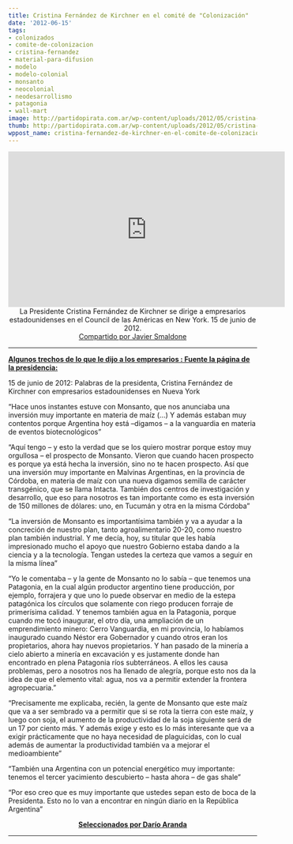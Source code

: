```yaml
---
title: Cristina Fernández de Kirchner en el comité de "Colonización"
date: '2012-06-15'
tags:
- colonizados
- comite-de-colonizacion
- cristina-fernandez
- material-para-difusion
- modelo
- modelo-colonial
- monsanto
- neocolonial
- neodesarrollismo
- patagonia
- wall-mart
image: http://partidopirata.com.ar/wp-content/uploads/2012/05/cristina-turner.jpg
thumb: http://partidopirata.com.ar/wp-content/uploads/2012/05/cristina-turner-150x150.jpg
wppost_name: cristina-fernandez-de-kirchner-en-el-comite-de-colonizacion
---
```


<center>
<iframe src="http://www.youtube.com/embed/N0UGR_UvcGA" frameborder="0" width="560" height="315"></iframe>
La Presidente Cristina Fernández de Kirchner se dirige a empresarios estadounidenses en el Council de las Américas en New York. 15 de junio de 2012.</center><center></center><center><a href="http://blog.smaldone.com.ar/" rel="me nofollow" target="_blank"> Compartido por Javier Smaldone </a></center>

<hr />

<strong><a href="http://www.presidencia.gob.ar/discursos/25918-almuerzo-en-el-council-de-las-americas-palabras-de-la-presidenta-de-la-nacion" target="_blank">Algunos trechos de lo que le dijo a los empresarios : Fuente la página de la presidencia:</a></strong>

15 de junio de 2012: Palabras de la presidenta, Cristina Fernández de Kirchner con empresarios estadounidenses en Nueva York

“Hace unos instantes estuve con Monsanto, que nos anunciaba una inversión muy importante en materia de maíz (…) Y además estaban muy contentos porque Argentina hoy está –digamos – a la vanguardia en materia de eventos biotecnológicos”

“Aquí tengo – y esto la verdad que se los quiero mostrar porque estoy muy orgullosa – el prospecto de Monsanto. Vieron que cuando hacen prospecto es porque ya está hecha la inversión, sino no te hacen prospecto. Así que una inversión muy importante en Malvinas Argentinas, en la provincia de Córdoba, en materia de maíz con una nueva digamos semilla de carácter transgénico, que se llama Intacta. También dos centros de investigación y desarrollo, que eso para nosotros es tan importante como es esta inversión de 150 millones de dólares: uno, en Tucumán y otra en la misma Córdoba”

“La inversión de Monsanto es importantísima también y va a ayudar a la concreción de nuestro plan, tanto agroalimentario 20-20, como nuestro plan también industrial. Y me decía, hoy, su titular que les había impresionado mucho el apoyo que nuestro Gobierno estaba dando a la ciencia y a la tecnología. Tengan ustedes la certeza que vamos a seguir en la misma línea”

“Yo le comentaba – y la gente de Monsanto no lo sabía – que tenemos una Patagonia, en la cual algún productor argentino tiene producción, por ejemplo, forrajera y que uno lo puede observar en medio de la estepa patagónica los círculos que solamente con riego producen forraje de primerísima calidad. Y tenemos también agua en la Patagonia, porque cuando me tocó inaugurar, el otro día, una ampliación de un emprendimiento minero: Cerro Vanguardia, en mi provincia, lo habíamos inaugurado cuando Néstor era Gobernador y cuando otros eran los propietarios, ahora hay nuevos propietarios. Y han pasado de la minería a cielo abierto a minería en excavación y es justamente donde han encontrado en plena Patagonia ríos subterráneos. A ellos les causa problemas, pero a nosotros nos ha llenado de alegría, porque esto nos da la idea de que el elemento vital: agua, nos va a permitir extender la frontera agropecuaria.”

“Precisamente me explicaba, recién, la gente de Monsanto que este maíz que va a ser sembrado va a permitir que si se rota la tierra con este maíz, y luego con soja, el aumento de la productividad de la soja siguiente será de un 17 por ciento más. Y además exige y esto es lo más interesante que va a exigir prácticamente que no haya necesidad de plaguicidas, con lo cual además de aumentar la productividad también va a mejorar el medioambiente”

“También una Argentina con un potencial energético muy importante: tenemos el tercer yacimiento descubierto – hasta ahora – de gas shale”

“Por eso creo que es muy importante que ustedes sepan esto de boca de la Presidenta. Esto no lo van a encontrar en ningún diario en la República Argentina”

<center><strong>
<a href="https://darioaranda.wordpress.com/2012/06/15/profundizar-el-modelo/" target="_blank">Seleccionados por Darío Aranda</a></strong></center>

<hr />
